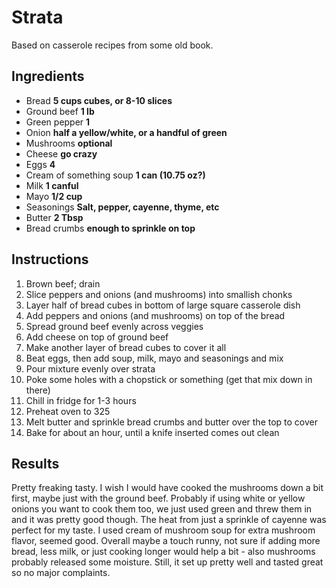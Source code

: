 # Strata
Based on casserole recipes from some old book.

## Ingredients
- Bread **5 cups cubes, or 8-10 slices**
- Ground beef **1 lb**
- Green pepper **1**
- Onion **half a yellow/white, or a handful of green**
- Mushrooms **optional**
- Cheese **go crazy**
- Eggs **4**
- Cream of something soup **1 can (10.75 oz?)**
- Milk **1 canful**
- Mayo **1/2 cup**
- Seasonings **Salt, pepper, cayenne, thyme, etc**
- Butter **2 Tbsp**
- Bread crumbs **enough to sprinkle on top**
  
## Instructions
1. Brown beef; drain
2. Slice peppers and onions (and mushrooms) into smallish chonks
3. Layer half of bread cubes in bottom of large square casserole dish
4. Add peppers and onions (and mushrooms) on top of the bread
5. Spread ground beef evenly across veggies
6. Add cheese on top of ground beef
7. Make another layer of bread cubes to cover it all
8. Beat eggs, then add soup, milk, mayo and seasonings and mix
9. Pour mixture evenly over strata
10. Poke some holes with a chopstick or something (get that mix down in there)
11. Chill in fridge for 1-3 hours
12. Preheat oven to 325
13. Melt butter and sprinkle bread crumbs and butter over the top to cover
14. Bake for about an hour, until a knife inserted comes out clean

## Results
Pretty freaking tasty.  I wish I would have cooked the mushrooms down a bit first, maybe just with the ground beef.  Probably if using white or yellow onions you want to cook them too, we just used green and threw them in and it was pretty good though.  The heat from just a sprinkle of cayenne was perfect for my taste.   I used cream of mushroom soup for extra mushroom flavor, seemed good. Overall maybe a touch runny, not sure if adding more bread, less milk, or just cooking longer would help a bit - also mushrooms probably released some moisture.  Still, it set up pretty well and tasted great so no major complaints.
